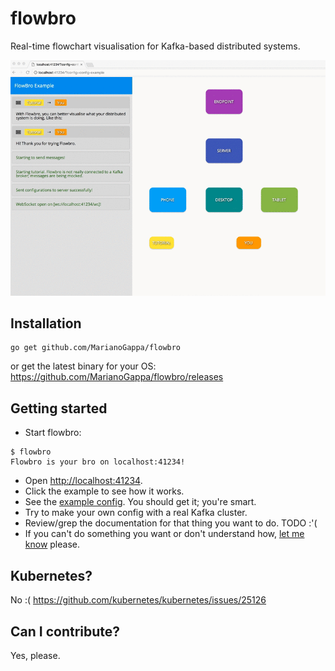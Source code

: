 # flowbro
Real-time flowchart visualisation for Kafka-based distributed systems.

![Flowbro](flowbro.gif)

## Installation

```
go get github.com/MarianoGappa/flowbro
```

or get the latest binary for your OS: https://github.com/MarianoGappa/flowbro/releases

## Getting started

- Start flowbro:
```
$ flowbro
Flowbro is your bro on localhost:41234!
```
- Open [http://localhost:41234](http://localhost:41234).
- Click the example to see how it works.
- See the [example config](webroot/configs/config-example.js). You should get it; you're smart.
- Try to make your own config with a real Kafka cluster.
- Review/grep the documentation for that thing you want to do. TODO :'(
- If you can't do something you want or don't understand how, [let me know](https://github.com/MarianoGappa/flowbro/issues) please.

## Kubernetes?
No :( https://github.com/kubernetes/kubernetes/issues/25126

## Can I contribute?
Yes, please.
